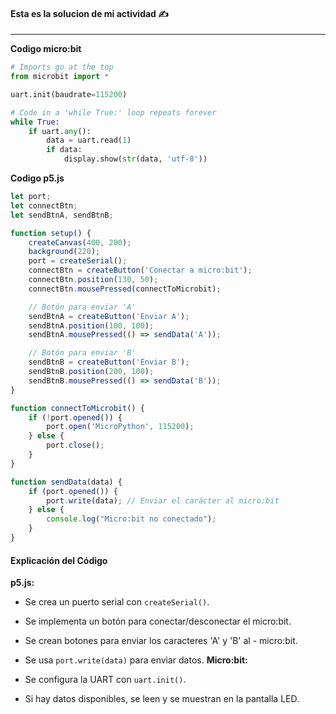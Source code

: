 #### Esta es la solucion de mi actividad ✍️
---

**Codigo micro:bit**
``` py
# Imports go at the top
from microbit import *

uart.init(baudrate=115200)

# Code in a 'while True:' loop repeats forever
while True:
    if uart.any():
        data = uart.read(1)
        if data:
            display.show(str(data, 'utf-8'))
```

**Codigo p5.js**
``` js
let port;
let connectBtn;
let sendBtnA, sendBtnB;

function setup() {
    createCanvas(400, 200);
    background(220);
    port = createSerial();
    connectBtn = createButton('Conectar a micro:bit');
    connectBtn.position(130, 50);
    connectBtn.mousePressed(connectToMicrobit);

    // Botón para enviar 'A'
    sendBtnA = createButton('Enviar A');
    sendBtnA.position(100, 100);
    sendBtnA.mousePressed(() => sendData('A'));

    // Botón para enviar 'B'
    sendBtnB = createButton('Enviar B');
    sendBtnB.position(200, 100);
    sendBtnB.mousePressed(() => sendData('B'));
}

function connectToMicrobit() {
    if (!port.opened()) {
        port.open('MicroPython', 115200);
    } else {
        port.close();
    }
}

function sendData(data) {
    if (port.opened()) {
        port.write(data); // Enviar el carácter al micro:bit
    } else {
        console.log("Micro:bit no conectado");
    }
}

```

#### Explicación del Código
**p5.js:**

- Se crea un puerto serial con `createSerial()`.
- Se implementa un botón para conectar/desconectar el micro:bit.
- Se crean botones para enviar los caracteres 'A' y 'B' al - micro:bit.
- Se usa `port.write(data)` para enviar datos.
**Micro:bit:**

- Se configura la UART con `uart.init()`.
- Si hay datos disponibles, se leen y se muestran en la pantalla LED.